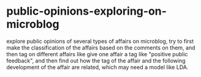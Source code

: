 # public-opinions-exploring-on-microblog
explore public opinions of several types of affairs on microblog, try to first make the classification of the affairs based on the comments on them, and then tag on different  affairs like give one affair a tag like "positive public feedback", and then find out how the tag of the affair and the following development of the affair are related, which may need a model like LDA. 
